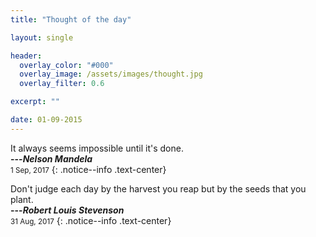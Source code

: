 ```yaml
---
title: "Thought of the day"

layout: single

header:
  overlay_color: "#000"
  overlay_image: /assets/images/thought.jpg
  overlay_filter: 0.6

excerpt: ""

date: 01-09-2015
---
```


It always seems impossible until it's done.<br />
**---<cite>Nelson Mandela</cite>**<br />
<small>1 Sep, 2017</small>
{: .notice--info .text-center}

Don't judge each day by the harvest you reap but by the seeds that you plant.<br />
**---<cite>Robert Louis Stevenson</cite>**<br />
<small>31 Aug, 2017</small>
{: .notice--info .text-center}